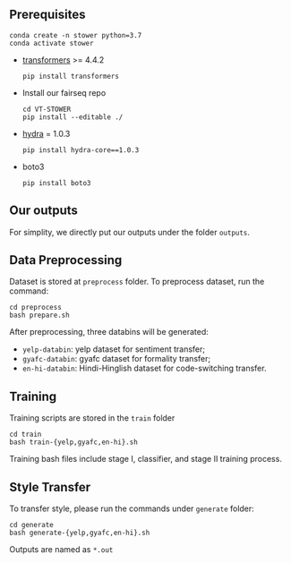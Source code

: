 ## Prerequisites
```
conda create -n stower python=3.7
conda activate stower
```
* [transformers](https://github.com/huggingface/transformers) >= 4.4.2
  ```
  pip install transformers
  ```
* Install our fairseq repo
  ```
  cd VT-STOWER
  pip install --editable ./
  ```
* [hydra](https://github.com/facebookresearch/hydra) = 1.0.3
  ```
  pip install hydra-core==1.0.3
  ```
* boto3
  ```
  pip install boto3
  ```
## Our outputs
For simplity, we directly put our outputs under the folder `outputs`.
  
## Data Preprocessing
Dataset is stored at `preprocess` folder. To preprocess dataset, run the command:
 ```
 cd preprocess
 bash prepare.sh
 ```
After preprocessing, three databins will be generated: 
 * `yelp-databin`: yelp dataset for sentiment transfer;
 * `gyafc-databin`: gyafc dataset for formality transfer;
 * `en-hi-databin`: Hindi-Hinglish dataset for code-switching transfer.

## Training
Training scripts are stored in the `train` folder
```
cd train
bash train-{yelp,gyafc,en-hi}.sh
```
Training bash files include stage I, classifier, and stage II training process.

## Style Transfer
To transfer style, please run the commands under `generate` folder:
```
cd generate
bash generate-{yelp,gyafc,en-hi}.sh
```
Outputs are named as `*.out`


